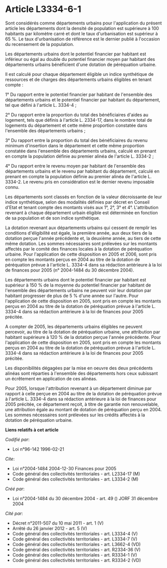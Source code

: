 # Article L3334-6-1

Sont considérés comme départements urbains pour l'application du présent article les départements dont la densité de
population est supérieure à 100 habitants par kilomètre carré et dont le taux d'urbanisation est supérieur à 65 %. Le taux
d'urbanisation de référence est le dernier publié à l'occasion du recensement de la population.

Les départements urbains dont le potentiel financier par habitant est inférieur ou égal au double du potentiel financier
moyen par habitant des départements urbains bénéficient d'une dotation de péréquation urbaine.

Il est calculé pour chaque département éligible un indice synthétique de ressources et de charges des départements urbains
éligibles en tenant compte :

1° Du rapport entre le potentiel financier par habitant de l'ensemble des départements urbains et le potentiel financier par
habitant du département, tel que défini à l'article L. 3334-4 ;

2° Du rapport entre la proportion du total des bénéficiaires d'aides au logement, tels que définis à l'article L. 2334-17,
dans le nombre total de logements du département et cette même proportion constatée dans l'ensemble des départements
urbains ;

3° Du rapport entre la proportion du total des bénéficiaires du revenu minimum d'insertion dans le département et cette même
proportion constatée dans l'ensemble des départements urbains, calculé en prenant en compte la population définie au premier
alinéa de l'article L. 3334-2 ;

4° Du rapport entre le revenu moyen par habitant de l'ensemble des départements urbains et le revenu par habitant du
département, calculé en prenant en compte la population définie au premier alinéa de l'article L. 3334-2. Le revenu pris en
considération est le dernier revenu imposable connu.

Les départements sont classés en fonction de la valeur décroissante de leur indice synthétique, selon des modalités définies
par décret en Conseil d'Etat et tenant compte des montants visés aux 1°, 2°, 3° et 4°. L'attribution revenant à chaque
département urbain éligible est déterminée en fonction de sa population et de son indice synthétique.

La dotation revenant aux départements urbains qui cessent de remplir les conditions d'éligibilité est égale, la première
année, aux deux tiers de la dotation perçue l'année précédente et, la deuxième année, au tiers de cette même dotation. Les
sommes nécessaires sont prélevées sur les montants affectés par le comité des finances locales à la dotation de péréquation
urbaine. Pour l'application de cette disposition en 2005 et 2006, sont pris en compte les montants perçus en 2004 au titre de
la dotation de péréquation prévue à l'article L. 3334-4 dans sa rédaction antérieure à la loi de finances pour 2005 (n°
2004-1484 du 30 décembre 2004).

Les départements urbains dont le potentiel financier par habitant est supérieur à 150 % de la moyenne du potentiel financier
par habitant de l'ensemble des départements urbains ne peuvent voir leur dotation par habitant progresser de plus de 5 %
d'une année sur l'autre. Pour l'application de cette disposition en 2005, sont pris en compte les montants perçus en 2004 au
titre de la dotation de péréquation prévue à l'article L. 3334-4 dans sa rédaction antérieure à la loi de finances pour 2005
précitée.

A compter de 2005, les départements urbains éligibles ne peuvent percevoir, au titre de la dotation de péréquation urbaine,
une attribution par habitant supérieure à 120 % de la dotation perçue l'année précédente. Pour l'application de cette
disposition en 2005, sont pris en compte les montants perçus en 2004 au titre de la dotation de péréquation prévue à
l'article L. 3334-4 dans sa rédaction antérieure à la loi de finances pour 2005 précitée.

Les disponibilités dégagées par la mise en oeuvre des deux précédents alinéas sont réparties à l'ensemble des départements
hors ceux subissant un écrêtement en application de ces alinéas.

Pour 2005, lorsque l'attribution revenant à un département diminue par rapport à celle perçue en 2004 au titre de la dotation
de péréquation prévue à l'article L. 3334-4 dans sa rédaction antérieure à la loi de finances pour 2005 précitée, ce
département reçoit, à titre de garantie non renouvelable, une attribution égale au montant de dotation de péréquation perçu
en 2004. Les sommes nécessaires sont prélevées sur les crédits affectés à la dotation de péréquation urbaine.

**Liens relatifs à cet article**

_Codifié par_:

  - Loi n°96-142 1996-02-21

_Cite_:

  - Loi n°2004-1484 2004-12-30 Finances pour 2005
  - Code général des collectivités territoriales - art. L2334-17 (M)
  - Code général des collectivités territoriales - art. L3334-2 (M)

_Créé par_:

  - Loi n°2004-1484 du 30 décembre 2004 - art. 49 () JORF 31 décembre 2004

_Cité par_:

  - Décret n°2011-507 du 10 mai 2011 - art. 1 (V)
  - Arrêté du 26 janvier 2012 - art. 5 (V)
  - Code général des collectivités territoriales - art. L3334-4 (V)
  - Code général des collectivités territoriales - art. L3334-7 (V)
  - Code général des collectivités territoriales - art. L3662-4 (VD)
  - Code général des collectivités territoriales - art. R2334-36 (V)
  - Code général des collectivités territoriales - art. R3334-1 (V)
  - Code général des collectivités territoriales - art. R3334-2 (VD)
